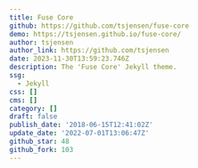 ```yaml
---
title: Fuse Core
github: https://github.com/tsjensen/fuse-core
demo: https://tsjensen.github.io/fuse-core/
author: tsjensen
author_link: https://github.com/tsjensen
date: 2023-11-30T13:59:23.746Z
description: The 'Fuse Core' Jekyll theme.
ssg:
  - Jekyll
css: []
cms: []
category: []
draft: false
publish_date: '2018-06-15T12:41:02Z'
update_date: '2022-07-01T13:06:47Z'
github_star: 48
github_fork: 103
---
```

